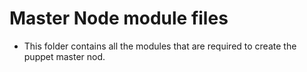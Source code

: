 # Master Node module files

* This folder contains all the modules that are required to create the puppet master nod. 
  
